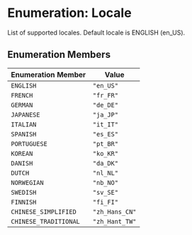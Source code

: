 # Enumeration: Locale

List of supported locales.
Default locale is ENGLISH (en_US).

## Enumeration Members

| Enumeration Member | Value |
| ------ | ------ |
| `ENGLISH` | `"en_US"` |
| `FRENCH` | `"fr_FR"` |
| `GERMAN` | `"de_DE"` |
| `JAPANESE` | `"ja_JP"` |
| `ITALIAN` | `"it_IT"` |
| `SPANISH` | `"es_ES"` |
| `PORTUGUESE` | `"pt_BR"` |
| `KOREAN` | `"ko_KR"` |
| `DANISH` | `"da_DK"` |
| `DUTCH` | `"nl_NL"` |
| `NORWEGIAN` | `"nb_NO"` |
| `SWEDISH` | `"sv_SE"` |
| `FINNISH` | `"fi_FI"` |
| `CHINESE_SIMPLIFIED` | `"zh_Hans_CN"` |
| `CHINESE_TRADITIONAL` | `"zh_Hant_TW"` |
